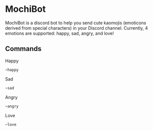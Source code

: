# MochiBot

MochiBot is a discord bot to help you send cute kaomojis (emoticons derived from special characters) in your Discord channel.
Currently, 4 emotions are supported: happy, sad, angry, and love!

## Commands

Happy

```happy
~happy
```

Sad

```sad
~sad
```

Angry

```angry
~angry
```

Love

```love
~love
```
